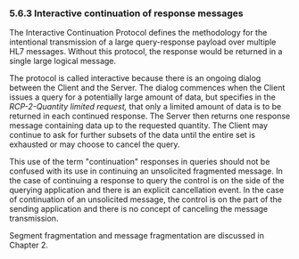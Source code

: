 ### 5.6.3 Interactive continuation of response messages

The Interactive Continuation Protocol defines the methodology for the intentional transmission of a large query-response payload over multiple HL7 messages. Without this protocol, the response would be returned in a single large logical message.

The protocol is called interactive because there is an ongoing dialog between the Client and the Server. The dialog commences when the Client issues a query for a potentially large amount of data, but specifies in the _RCP-2-Quantity limited request,_ that only a limited amount of data is to be returned in each continued response. The Server then returns one response message containing data up to the requested quantity. The Client may continue to ask for further subsets of the data until the entire set is exhausted or may choose to cancel the query.

This use of the term "continuation" responses in queries should not be confused with its use in continuing an unsolicited fragmented message. In the case of continuing a response to query the control is on the side of the querying application and there is an explicit cancellation event. In the case of continuation of an unsolicited message, the control is on the part of the sending application and there is no concept of canceling the message transmission.

Segment fragmentation and message fragmentation are discussed in Chapter 2.
